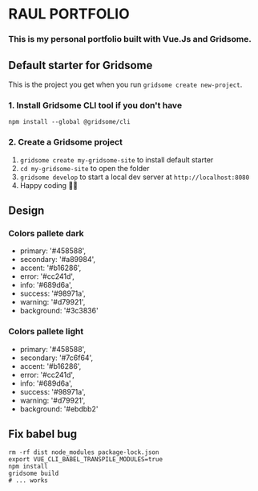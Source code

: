 # RAUL PORTFOLIO

### This is my personal portfolio built with Vue.Js and Gridsome.

## Default starter for Gridsome

This is the project you get when you run `gridsome create new-project`.

### 1. Install Gridsome CLI tool if you don't have

`npm install --global @gridsome/cli`

### 2. Create a Gridsome project

1. `gridsome create my-gridsome-site` to install default starter
2. `cd my-gridsome-site` to open the folder
3. `gridsome develop` to start a local dev server at `http://localhost:8080`
4. Happy coding 🎉🙌

## Design

### Colors pallete dark

- primary: '#458588',
- secondary: '#a89984',
- accent: '#b16286',
- error: '#cc241d',
- info: '#689d6a',
- success: '#98971a',
- warning: '#d79921',
- background: '#3c3836'

### Colors pallete light

- primary: '#458588',
- secondary: '#7c6f64',
- accent: '#b16286',
- error: '#cc241d',
- info: '#689d6a',
- success: '#98971a',
- warning: '#d79921',
- background: '#ebdbb2'

## Fix babel bug

```
rm -rf dist node_modules package-lock.json
export VUE_CLI_BABEL_TRANSPILE_MODULES=true
npm install
gridsome build
# ... works
```
